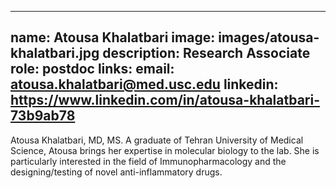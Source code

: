 ---
name: Atousa Khalatbari
image: images/atousa-khalatbari.jpg
description: Research Associate
role: postdoc
links:
  email: atousa.khalatbari@med.usc.edu
  linkedin: https://www.linkedin.com/in/atousa-khalatbari-73b9ab78
--
Atousa Khalatbari, MD, MS. A graduate of Tehran University of Medical Science, Atousa brings her expertise in molecular biology to the lab. She is particularly interested in the field of  Immunopharmacology and the designing/testing of novel anti-inflammatory drugs.
